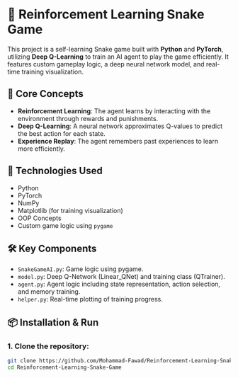 # 🐍 Reinforcement Learning Snake Game

This project is a self-learning Snake game built with **Python** and **PyTorch**, utilizing **Deep Q-Learning** to train an AI agent to play the game efficiently. It features custom gameplay logic, a deep neural network model, and real-time training visualization.

## 🧠 Core Concepts

- **Reinforcement Learning**: The agent learns by interacting with the environment through rewards and punishments.
- **Deep Q-Learning**: A neural network approximates Q-values to predict the best action for each state.
- **Experience Replay**: The agent remembers past experiences to learn more efficiently.

## 🚀 Technologies Used

- Python
- PyTorch
- NumPy
- Matplotlib (for training visualization)
- OOP Concepts
- Custom game logic using `pygame`

## 🛠️ Key Components

- `SnakeGameAI.py`: Game logic using pygame.
- `model.py`: Deep Q-Network (Linear_QNet) and training class (QTrainer).
- `agent.py`: Agent logic including state representation, action selection, and memory training.
- `helper.py`: Real-time plotting of training progress.

## 📦 Installation & Run

### 1. Clone the repository:
```bash
git clone https://github.com/Mohammad-Fawad/Reinforcement-Learning-Snake-Game.git
cd Reinforcement-Learning-Snake-Game
